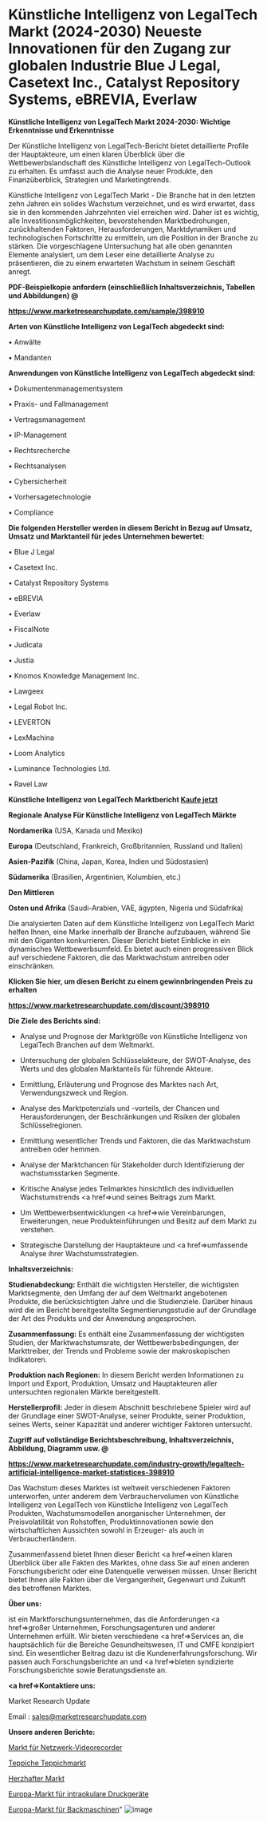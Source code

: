 # Künstliche Intelligenz von LegalTech Markt (2024-2030) Neueste Innovationen für den Zugang zur globalen Industrie Blue J Legal, Casetext Inc., Catalyst Repository Systems, eBREVIA, Everlaw

<strong>Künstliche Intelligenz von LegalTech Markt 2024-2030: Wichtige Erkenntnisse und Erkenntnisse</strong>

Der Künstliche Intelligenz von LegalTech-Bericht bietet detaillierte Profile der Hauptakteure, um einen klaren Überblick über die Wettbewerbslandschaft des Künstliche Intelligenz von LegalTech-Outlook zu erhalten. Es umfasst auch die Analyse neuer Produkte, den Finanzüberblick, Strategien und Marketingtrends.

Künstliche Intelligenz von LegalTech Markt - Die Branche hat in den letzten zehn Jahren ein solides Wachstum verzeichnet, und es wird erwartet, dass sie in den kommenden Jahrzehnten viel erreichen wird. Daher ist es wichtig, alle Investitionsmöglichkeiten, bevorstehenden Marktbedrohungen, zurückhaltenden Faktoren, Herausforderungen, Marktdynamiken und technologischen Fortschritte zu ermitteln, um die Position in der Branche zu stärken. Die vorgeschlagene Untersuchung hat alle oben genannten Elemente analysiert, um dem Leser eine detaillierte Analyse zu präsentieren, die zu einem erwarteten Wachstum in seinem Geschäft anregt.



<strong><b>PDF-Beispielkopie anfordern (einschließlich Inhaltsverzeichnis, Tabellen und Abbildungen) @ </b></strong>

<strong><a href=https://www.marketresearchupdate.com/sample/398910>

<strong>https://www.marketresearchupdate.com/sample/398910</u></a></strong></strong>



<strong>Arten von Künstliche Intelligenz von LegalTech abgedeckt sind:</strong>

• Anwälte

• Mandanten



<strong>Anwendungen von Künstliche Intelligenz von LegalTech abgedeckt sind:</strong>

• Dokumentenmanagementsystem

• Praxis- und Fallmanagement

• Vertragsmanagement

• IP-Management

• Rechtsrecherche

• Rechtsanalysen

• Cybersicherheit

• Vorhersagetechnologie

• Compliance



<strong>Die folgenden Hersteller werden in diesem Bericht in Bezug auf Umsatz, Umsatz und Marktanteil für jedes Unternehmen bewertet:</strong>

• Blue J Legal

• Casetext Inc.

• Catalyst Repository Systems

• eBREVIA

• Everlaw

• FiscalNote

• Judicata

• Justia

• Knomos Knowledge Management Inc.

• Lawgeex

• Legal Robot Inc.

• LEVERTON

• LexMachina

• Loom Analytics

• Luminance Technologies Ltd.

• Ravel Law



<strong>Künstliche Intelligenz von LegalTech Marktbericht <a href=https://www.marketresearchupdate.com/buynow/398910>Kaufe jetzt</a></strong>



<strong>Regionale Analyse Für Künstliche Intelligenz von LegalTech Märkte</strong>



<strong>Nordamerika</strong> (USA, Kanada und Mexiko)



<strong>Europa</strong> (Deutschland, Frankreich, Großbritannien, Russland und Italien)



<strong>Asien-Pazifik</strong> (China, Japan, Korea, Indien und Südostasien)



<strong>Südamerika</strong> (Brasilien, Argentinien, Kolumbien, etc.)



<strong>Den Mittleren</strong> 

<strong>Osten und Afrika</strong> (Saudi-Arabien, VAE, ägypten, Nigeria und Südafrika)

Die analysierten Daten auf dem Künstliche Intelligenz von LegalTech Markt helfen Ihnen, eine Marke innerhalb der Branche aufzubauen, während Sie mit den Giganten konkurrieren. Dieser Bericht bietet Einblicke in ein dynamisches Wettbewerbsumfeld. Es bietet auch einen progressiven Blick auf verschiedene Faktoren, die das Marktwachstum antreiben oder einschränken.



<strong>Klicken Sie hier, um diesen Bericht zu einem gewinnbringenden Preis zu erhalten
</strong>

<strong><a href=https://www.marketresearchupdate.com/discount/398910>https://www.marketresearchupdate.com/discount/398910</b></u></strong></a>



<strong>Die Ziele des Berichts sind:</strong>

- Analyse und Prognose der Marktgröße von Künstliche Intelligenz von LegalTech Branchen auf dem Weltmarkt.

- Untersuchung der globalen Schlüsselakteure, der SWOT-Analyse, des Werts und des globalen Marktanteils für führende Akteure.

- Ermittlung, Erläuterung und Prognose des Marktes nach Art, Verwendungszweck und Region.

- Analyse des Marktpotenzials und -vorteils, der Chancen und Herausforderungen, der Beschränkungen und Risiken der globalen Schlüsselregionen.

- Ermittlung wesentlicher Trends und Faktoren, die das Marktwachstum antreiben oder hemmen.

- Analyse der Marktchancen für Stakeholder durch Identifizierung der wachstumsstarken Segmente.

- Kritische Analyse jedes Teilmarktes hinsichtlich des individuellen Wachstumstrends <a href=>und</a> seines Beitrags zum Markt.

- Um Wettbewerbsentwicklungen <a href=>wie</a> Vereinbarungen, Erweiterungen, neue Produkteinführungen und Besitz auf dem Markt zu verstehen.

- Strategische Darstellung der Hauptakteure und <a href=>umfas</a>sende Analyse ihrer Wachstumsstrategien.



<strong>Inhaltsverzeichnis:</strong>



<strong>Studienabdeckung:</strong> Enthält die wichtigsten Hersteller, die wichtigsten Marktsegmente, den Umfang der auf dem Weltmarkt angebotenen Produkte, die berücksichtigten Jahre und die Studienziele. Darüber hinaus wird die im Bericht bereitgestellte Segmentierungsstudie auf der Grundlage der Art des Produkts und der Anwendung angesprochen.



<strong>Zusammenfassung:</strong> Es enthält eine Zusammenfassung der wichtigsten Studien, der Marktwachstumsrate, der Wettbewerbsbedingungen, der Markttreiber, der Trends und Probleme sowie der makroskopischen Indikatoren.



<strong>Produktion nach Regionen:</strong> In diesem Bericht werden Informationen zu Import und Export, Produktion, Umsatz und Hauptakteuren aller untersuchten regionalen Märkte bereitgestellt.



<strong>Herstellerprofil:</strong> Jeder in diesem Abschnitt beschriebene Spieler wird auf der Grundlage einer SWOT-Analyse, seiner Produkte, seiner Produktion, seines Werts, seiner Kapazität und anderer wichtiger Faktoren untersucht.



<strong><b>Zugriff auf vollständige Berichtsbeschreibung, Inhaltsverzeichnis, Abbildung, Diagramm usw. @ </b></strong>

<strong><a href=https://www.marketresearchupdate.com/industry-growth/legaltech-artificial-intelligence-market-statistices-398910>https://www.marketresearchupdate.com/industry-growth/legaltech-artificial-intelligence-market-statistices-398910</a></strong>

Das Wachstum dieses Marktes ist weltweit verschiedenen Faktoren unterworfen, unter anderem dem Verbrauchervolumen von Künstliche Intelligenz von LegalTech von Künstliche Intelligenz von LegalTech Produkten, Wachstumsmodellen anorganischer Unternehmen, der Preisvolatilität von Rohstoffen, Produktinnovationen sowie den wirtschaftlichen Aussichten sowohl in Erzeuger- als auch in Verbraucherländern.

Zusammenfassend bietet Ihnen dieser Bericht <a href=>einen</a> klaren Überblick über alle Fakten des Marktes, ohne dass Sie auf einen anderen Forschungsbericht oder eine Datenquelle verweisen müssen. Unser Bericht bietet Ihnen alle Fakten über die Vergangenheit, Gegenwart und Zukunft des betroffenen Marktes.



<strong>Über uns:</strong>

 ist ein Marktforschungsunternehmen, das die Anforderungen <a href=>großer</a> Unternehmen, Forschungsagenturen und anderer Unternehmen erfüllt. Wir bieten verschiedene <a href=>Services</a> an, die hauptsächlich für die Bereiche Gesundheitswesen, IT und CMFE konzipiert sind. Ein wesentlicher Beitrag dazu ist die Kundenerfahrungsforschung. Wir passen auch Forschungsberichte an und <a href=>bieten</a> syndizierte Forschungsberichte sowie Beratungsdienste an.



<strong><a href=>Kontaktiere uns:</a></strong>

Market Research Update

Email : sales@marketresearchupdate.com



<strong>Unsere anderen Berichte:</strong>

<a href=https://www.linkedin.com/pulse/network-video-recorders-market-expected-witness-high-demand>Markt für Netzwerk-Videorecorder</a>

<a href=https://www.linkedin.com/pulse/rugs-carpets-market-outlooks-2023-size>Teppiche Teppichmarkt</a>

<a href=https://www.linkedin.com/pulse/savory-market-size-trends-consumption-future>Herzhafter Markt</a>

<a href=https://www.linkedin.com/pulse/europe-intraocular-pressure-device-market-future>Europa-Markt für intraokulare Druckgeräte</a>

<a href=https://www.linkedin.com/pulse/europe-baked-machine-market-2023-current-future-1f>Europa-Markt für Backmaschinen</a>"
![image](https://github.com/RushikeshRI/news24analysis/assets/164026548/710049e9-36d2-40fa-86d7-9a4c950b7135)
